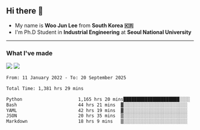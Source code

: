 ## Hi there 👋

- My name is **Woo Jun Lee** from **South Korea 🇰🇷**
- I'm Ph.D Student in **Industrial Engineering** at **Seoul National University**

---

### What I've made

<a href="https://share.streamlit.io/tomtom1103/kuiai_hackathon_2022/main/JL_app.py"><img src="https://img.shields.io/badge/Journey Lee-161B22?style=for-the-badge&logo=streamlit&logoColor=FF4B4B"/></a> <a href="https://jeon-100.github.io/Dangzang/"><img src="https://img.shields.io/badge/당신을 위한 장학금, 당장!-161B22?style=for-the-badge&logo=react&logoColor=#61DAFB"/></a>

<!--START_SECTION:waka-->

```txt
From: 11 January 2022 - To: 20 September 2025

Total Time: 1,381 hrs 29 mins

Python                     1,165 hrs 20 mins█████████████████████░░░░   83.68 %
Bash                       44 hrs 21 mins  ▓░░░░░░░░░░░░░░░░░░░░░░░░   03.19 %
YAML                       42 hrs 19 mins  ▓░░░░░░░░░░░░░░░░░░░░░░░░   03.04 %
JSON                       20 hrs 35 mins  ▒░░░░░░░░░░░░░░░░░░░░░░░░   01.48 %
Markdown                   18 hrs 9 mins   ▒░░░░░░░░░░░░░░░░░░░░░░░░   01.30 %
```

<!--END_SECTION:waka-->
